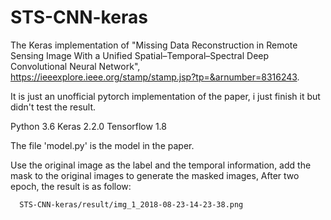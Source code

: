 # STS-CNN-keras

The Keras implementation of "Missing Data Reconstruction in Remote Sensing Image With a Unified Spatial–Temporal–Spectral Deep Convolutional Neural Network", https://ieeexplore.ieee.org/stamp/stamp.jsp?tp=&arnumber=8316243.

It is just an unofficial pytorch implementation of the paper, i just finish it but didn't test the result.

Python 3.6
Keras 2.2.0
Tensorflow 1.8

The file 'model.py' is the model in the paper.

Use the original image as the label and the temporal information, add the mask to the original images to generate the masked images, After two epoch, the result is as follow:

      STS-CNN-keras/result/img_1_2018-08-23-14-23-38.png
    


